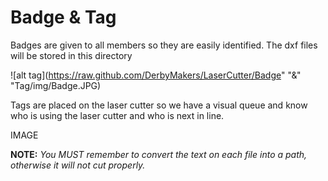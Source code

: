 Badge & Tag
==========
Badges are given to all members so they are easily identified. The dxf files will be stored in this directory

![alt tag](https://raw.github.com/DerbyMakers/LaserCutter/Badge" "&" "Tag/img/Badge.JPG)

Tags are placed on the laser cutter so we have a visual queue and know who is using the laser cutter and who is next in line.

IMAGE

**NOTE:** *You MUST remember to convert the text on each file into a path, otherwise it will not cut properly.*
